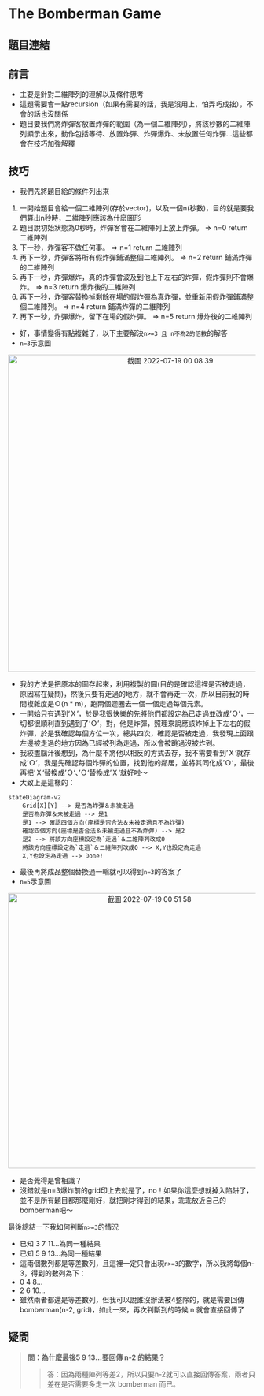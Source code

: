 # The Bomberman Game

## [題目連結](https://www.hackerrank.com/challenges/one-month-preparation-kit-bomber-man/problem?h_l=interview&isFullScreen=true&playlist_slugs%5B%5D%5B%5D=preparation-kits&playlist_slugs%5B%5D%5B%5D=one-month-preparation-kit&playlist_slugs%5B%5D%5B%5D=one-month-week-three)

前言
---
- 主要是針對二維陣列的理解以及條件思考
- 這題需要會一點recursion（如果有需要的話，我是沒用上，怕弄巧成拙），不會的話也沒關係
- 題目要我們將炸彈客放置炸彈的範圍（為一個二維陣列），將該秒數的二維陣列顯示出來，動作包括等待、放置炸彈、炸彈爆炸、未放置任何炸彈...這些都會在技巧加強解釋

技巧
---
- 我們先將題目給的條件列出來
1. 一開始題目會給一個二維陣列(存於vector)，以及一個n(秒數)，目的就是要我們算出n秒時，二維陣列應該為什麽圖形
2. 題目說初始狀態為0秒時，炸彈客會在二維陣列上放上炸彈。 => n=0 return 二維陣列
3. 下一秒，炸彈客不做任何事。 => n=1 return 二維陣列
4. 再下一秒，炸彈客將所有假炸彈鋪滿整個二維陣列。 => n=2 return 鋪滿炸彈的二維陣列
5. 再下一秒，炸彈爆炸，真的炸彈會波及到他上下左右的炸彈，假炸彈則不會爆炸。 => n=3 return 爆炸後的二維陣列
6. 再下一秒，炸彈客替換掉剩餘在場的假炸彈為真炸彈，並重新用假炸彈鋪滿整個二維陣列。 => n=4 return 鋪滿炸彈的二維陣列
7. 再下一秒，炸彈爆炸，留下在場的假炸彈。 => n=5 return 爆炸後的二維陣列

- 好，事情變得有點複雜了，以下主要解決`n>=3 且 n不為2的倍數`的解答
- `n=3`示意圖
<div align=center><img width="644" alt="截圖 2022-07-19 00 08 39" src="https://user-images.githubusercontent.com/90084425/179554697-543c5eec-8c0d-449f-8199-936a95768519.png"></div>

- 我的方法是把原本的圖存起來，利用複製的圖(目的是確認這裡是否被走過，原因寫在疑問)，然後只要有走過的地方，就不會再走一次，所以目前我的時間複雜度是Ｏ(n * m)，跑兩個迴圈去一個一個走過每個元素。
- 一開始只有遇到‘Ｘ’，於是我很快樂的先將他們都設定為已走過並改成’Ｏ‘，一切都很順利直到遇到了‘Ｏ’，對，他是炸彈，照理來說應該炸掉上下左右的假炸彈，於是我確認每個方位一次，總共四次，確認是否被走過，我發現上面跟左邊被走過的地方因為已經被列為走過，所以會被跳過沒被炸到。
- 我絞盡腦汁後想到，為什麼不將他以相反的方式去存，我不需要看到’Ｘ‘就存成’Ｏ‘，我是先確認每個炸彈的位置，找到他的鄰居，並將其同化成’Ｏ‘，最後再把’Ｘ‘替換成’Ｏ‘、’Ｏ‘替換成’Ｘ‘就好啦～
- 大致上是這樣的：

```mermaid
stateDiagram-v2
    Grid[X][Y] --> 是否為炸彈＆未被走過
    是否為炸彈＆未被走過 --> 是1
    是1 --> 確認四個方向(座標是否合法＆未被走過且不為炸彈)
    確認四個方向(座標是否合法＆未被走過且不為炸彈) --> 是2
    是2 --> 將該方向座標設定為`走過`＆二維陣列改成O
    將該方向座標設定為`走過`＆二維陣列改成O --> X,Y也設定為走過
    X,Y也設定為走過 --> Done!
```
- 最後再將成品整個替換過一輪就可以得到`n=3`的答案了
- `n=5`示意圖
<div align=center><img width="559" alt="截圖 2022-07-19 00 51 58" src="https://user-images.githubusercontent.com/90084425/179562563-93b6349e-77c8-4e2d-b971-e355d23eb045.png"></div>

- 是否覺得是曾相識？
- 沒錯就是n=3爆炸前的grid印上去就是了，no！如果你這麼想就掉入陷阱了，並不是所有題目都那麼剛好，就把剛才得到的結果，乖乖放近自己的bomberman吧～

最後總結一下我如何判斷`n>=3`的情況
- 已知 3 7 11...為同一種結果
- 已知 5 9 13...為同一種結果
- 這兩個數列都是等差數列，且這裡一定只會出現`n>=3`的數字，所以我將每個n-3，得到的數列為下：
- 0 4 8...
- 2 6 10...
- 雖然兩者都還是等差數列，但我可以說誰沒辦法被4整除的，就是需要回傳 bomberman(n-2, grid)，如此一來，再次判斷到的時候 n 就會直接回傳了

疑問
---
>**問：為什麼最後5 9 13...要回傳 n-2 的結果？**
>>答：因為兩種陣列等差2，所以只要n-2就可以直接回傳答案，兩者只差在是否需要多走一次 bomberman 而已。

